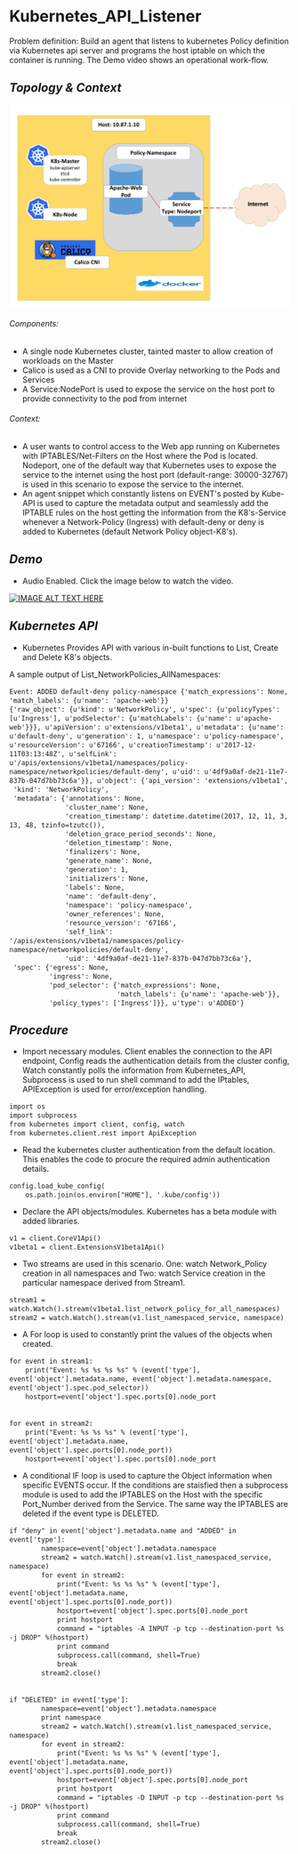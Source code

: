 # Kubernetes_API_Listener
Problem definition: Build an agent that listens to kubernetes Policy definition via Kubernetes api server and programs the host iptable on which the container is running. The Demo video shows an operational work-flow.

## _Topology & Context_

![alt text](https://github.com/gokulpch/Kubernetes_API_Listener/blob/master/images/Topology.png)

###### Components:

* A single node Kubernetes cluster, tainted master to allow creation of workloads on the Master
* Calico is used as a CNI to provide Overlay networking to the Pods and Services
* A Service:NodePort is used to expose the service on the host port to provide connectivity to the pod from internet

###### Context:

* A user wants to control access to the Web app running on Kubernetes with IPTABLES/Net-Filters on the Host where the Pod is located. Nodeport, one of the default way that Kubernetes uses to expose the service to the internet using the host port (default-range: 30000-32767) is used in this scenario to expose the service to the internet.
* An agent snippet which constantly listens on EVENT's posted by Kube-API is used to capture the metadata output and seamlessly add the IPTABLE rules on the host getting the information from the K8's-Service whenever a Network-Policy (Ingress) with default-deny or deny is added to Kubernetes (default Network Policy object-K8's).

## _Demo_

* Audio Enabled. Click the image below to watch the video.

[![IMAGE ALT TEXT HERE](https://img.youtube.com/vi/pDAgJVyHeDM/0.jpg)](https://youtu.be/pDAgJVyHeDM)


## _Kubernetes API_

* Kubernetes Provides API with various in-built functions to List, Create and Delete K8's objects.

A sample output of List_NetworkPolicies_AllNamespaces:

```
Event: ADDED default-deny policy-namespace {'match_expressions': None, 'match_labels': {u'name': 'apache-web'}}
{'raw_object': {u'kind': u'NetworkPolicy', u'spec': {u'policyTypes': [u'Ingress'], u'podSelector': {u'matchLabels': {u'name': u'apache-web'}}}, u'apiVersion': u'extensions/v1beta1', u'metadata': {u'name': u'default-deny', u'generation': 1, u'namespace': u'policy-namespace', u'resourceVersion': u'67166', u'creationTimestamp': u'2017-12-11T03:13:48Z', u'selfLink': u'/apis/extensions/v1beta1/namespaces/policy-namespace/networkpolicies/default-deny', u'uid': u'4df9a0af-de21-11e7-837b-047d7bb73c6a'}}, u'object': {'api_version': 'extensions/v1beta1',
 'kind': 'NetworkPolicy',
 'metadata': {'annotations': None,
              'cluster_name': None,
              'creation_timestamp': datetime.datetime(2017, 12, 11, 3, 13, 48, tzinfo=tzutc()),
              'deletion_grace_period_seconds': None,
              'deletion_timestamp': None,
              'finalizers': None,
              'generate_name': None,
              'generation': 1,
              'initializers': None,
              'labels': None,
              'name': 'default-deny',
              'namespace': 'policy-namespace',
              'owner_references': None,
              'resource_version': '67166',
              'self_link': '/apis/extensions/v1beta1/namespaces/policy-namespace/networkpolicies/default-deny',
              'uid': '4df9a0af-de21-11e7-837b-047d7bb73c6a'},
 'spec': {'egress': None,
          'ingress': None,
          'pod_selector': {'match_expressions': None,
                           'match_labels': {u'name': 'apache-web'}},
          'policy_types': ['Ingress']}}, u'type': u'ADDED'}
```

## _Procedure_

* Import necessary modules. Client enables the connection to the API endpoint, Config reads the authentication details from the cluster config, Watch constantly polls the information from Kubernetes_API, Subprocess is used to run shell command to add the IPtables, APIException is used for error/exception handling.

```
import os
import subprocess
from kubernetes import client, config, watch
from kubernetes.client.rest import ApiException
```

* Read the kubernetes cluster authentication from the default location. This enables the code to procure the required admin authentication details.

```
config.load_kube_config(
    os.path.join(os.environ["HOME"], '.kube/config'))
```

* Declare the API objects/modules. Kubernetes has a beta module with added libraries.

```
v1 = client.CoreV1Api()
v1beta1 = client.ExtensionsV1beta1Api()
```

* Two streams are used in this scenario. One: watch Network_Policy creation in all namespaces and Two: watch Service creation in the particular namespace derived from Stream1.

```
stream1 = watch.Watch().stream(v1beta1.list_network_policy_for_all_namespaces)
stream2 = watch.Watch().stream(v1.list_namespaced_service, namespace)
```

* A For loop is used to constantly print the values of the objects when created.

```
for event in stream1:
    print("Event: %s %s %s %s" % (event['type'], event['object'].metadata.name, event['object'].metadata.namespace, event['object'].spec.pod_selector))
    hostport=event['object'].spec.ports[0].node_port


for event in stream2:
    print("Event: %s %s %s" % (event['type'], event['object'].metadata.name, event['object'].spec.ports[0].node_port))
    hostport=event['object'].spec.ports[0].node_port
```

* A conditional IF loop is used to capture the Object information when specific EVENTS occur. If the conditions are staisfied then a subprocess module is used to add the IPTABLES on the Host with the specific Port_Number derived from the Service. The same way the IPTABLES are deleted if the event type is DELETED.

```
if "deny" in event['object'].metadata.name and "ADDED" in event['type']:
        namespace=event['object'].metadata.namespace
        stream2 = watch.Watch().stream(v1.list_namespaced_service, namespace)
        for event in stream2:
            print("Event: %s %s %s" % (event['type'], event['object'].metadata.name, event['object'].spec.ports[0].node_port))
            hostport=event['object'].spec.ports[0].node_port
            print hostport
            command = "iptables -A INPUT -p tcp --destination-port %s -j DROP" %(hostport)
            print command
            subprocess.call(command, shell=True)
            break
        stream2.close()


if "DELETED" in event['type']:
        namespace=event['object'].metadata.namespace
        print namespace
        stream2 = watch.Watch().stream(v1.list_namespaced_service, namespace)
        for event in stream2:
            print("Event: %s %s %s" % (event['type'], event['object'].metadata.name, event['object'].spec.ports[0].node_port))
            hostport=event['object'].spec.ports[0].node_port
            print hostport
            command = "iptables -D INPUT -p tcp --destination-port %s -j DROP" %(hostport)
            print command
            subprocess.call(command, shell=True)
            break
        stream2.close()
```
